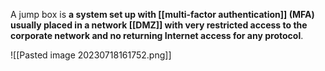 A jump box is **a system set up with [[multi-factor authentication]] (MFA) usually placed in a network [[DMZ]] with very restricted access to the corporate network and no returning Internet access for any protocol**.

![[Pasted image 20230718161752.png]]
